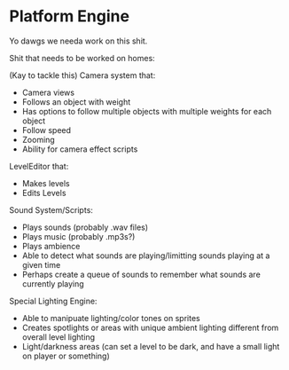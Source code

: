 Platform Engine
====================

Yo dawgs we needa work on this shit.

Shit that needs to be worked on homes:

(Kay to tackle this)
Camera system that:
- Camera views
- Follows an object with weight
- Has options to follow multiple objects with multiple weights for each object
- Follow speed
- Zooming
- Ability for camera effect scripts

LevelEditor that:
- Makes levels
- Edits Levels

Sound System/Scripts:
- Plays sounds (probably .wav files)
- Plays music (probably .mp3s?)
- Plays ambience
- Able to detect what sounds are playing/limitting sounds playing at a given time
- Perhaps create a queue of sounds to remember what sounds are currently playing

Special Lighting Engine:
- Able to manipuate lighting/color tones on sprites
- Creates spotlights or areas with unique ambient lighting different from overall level lighting
- Light/darkness areas (can set a level to be dark, and have a small light on player or something)
